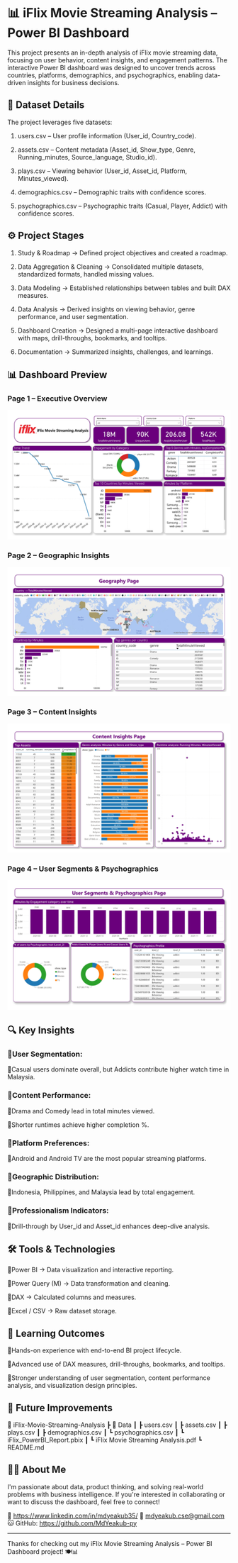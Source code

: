 # 📊 iFlix Movie Streaming Analysis – Power BI Dashboard

This project presents an in-depth analysis of iFlix movie streaming data, focusing on user behavior, content insights, and engagement patterns.
The interactive Power BI dashboard was designed to uncover trends across countries, platforms, demographics, and psychographics, enabling data-driven insights for business decisions.

## 📂 Dataset Details

The project leverages five datasets:

1. users.csv – User profile information (User_id, Country_code).

2. assets.csv – Content metadata (Asset_id, Show_type, Genre, Running_minutes, Source_language, Studio_id).

3. plays.csv – Viewing behavior (User_id, Asset_id, Platform, Minutes_viewed).

4. demographics.csv – Demographic traits with confidence scores.

5. psychographics.csv – Psychographic traits (Casual, Player, Addict) with confidence scores.

## ⚙️ Project Stages

1. Study & Roadmap → Defined project objectives and created a roadmap.

2. Data Aggregation & Cleaning → Consolidated multiple datasets, standardized formats, handled missing values.

3. Data Modeling → Established relationships between tables and built DAX measures.

4. Data Analysis → Derived insights on viewing behavior, genre performance, and user segmentation.

5. Dashboard Creation → Designed a multi-page interactive dashboard with maps, drill-throughs, bookmarks, and tooltips.

6. Documentation → Summarized insights, challenges, and learnings.


## 📊 Dashboard Preview  

### Page 1 – Executive Overview  
![Executive Overview](/image/page-1.jpg)  

### Page 2 – Geographic Insights 
![Content Insights](/image/page-2.jpg)  

### Page 3 – Content Insights  
![Geographic Insights](/image/page-3.jpg)  

### Page 4 – User Segments & Psychographics  
![User Segments](/image/page-4.jpg)  


## 🔍 Key Insights

### 🔹User Segmentation:

🔹Casual users dominate overall, but Addicts contribute higher watch time in Malaysia.

### 🔹Content Performance:

🔹Drama and Comedy lead in total minutes viewed.

🔹Shorter runtimes achieve higher completion %.

### 🔹Platform Preferences:

🔹Android and Android TV are the most popular streaming platforms.

### 🔹Geographic Distribution:

🔹Indonesia, Philippines, and Malaysia lead by total engagement.

### 🔹Professionalism Indicators:

🔹Drill-through by User_id and Asset_id enhances deep-dive analysis.


## 🛠️ Tools & Technologies
🔹Power BI → Data visualization and interactive reporting.

🔹Power Query (M) → Data transformation and cleaning.

🔹DAX → Calculated columns and measures.

🔹Excel / CSV → Raw dataset storage.

## 🎯 Learning Outcomes

🔹Hands-on experience with end-to-end BI project lifecycle.

🔹Advanced use of DAX measures, drill-throughs, bookmarks, and tooltips.

🔹Stronger understanding of user segmentation, content performance analysis, and visualization design principles.

##  🚀 Future Improvements

📂 iFlix-Movie-Streaming-Analysis
 ┣ 📂 Data
 ┃ ┣ users.csv
 ┃ ┣ assets.csv
 ┃ ┣ plays.csv
 ┃ ┣ demographics.csv
 ┃ ┗ psychographics.csv
 ┃ ┗ iFlix_PowerBI_Report.pbix
 ┃ ┗ iFlix Movie Streaming Analysis.pdf
 ┗ README.md

## 🙋‍♂️ About Me

I'm passionate about data, product thinking, and solving real-world problems with business intelligence. If you're interested in collaborating or want to discuss the dashboard, feel free to connect!

🔗 https://www.linkedin.com/in/mdyeakub35/
📧 mdyeakub.cse@gmail.com
🐱 GitHub: https://github.com/MdYeakub-py

---

Thanks for checking out my iFlix Movie Streaming Analysis – Power BI Dashboard project! 🍽️📊
